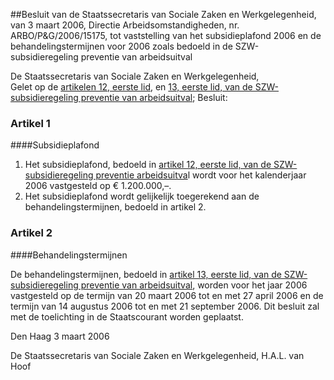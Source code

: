 <meta http-equiv='Content-Type' content='text/html; charset=utf-8' />

##Besluit van de Staatssecretaris van Sociale Zaken en Werkgelegenheid, van 3 maart 2006, Directie Arbeidsomstandigheden, nr. ARBO/P&G/2006/15175, tot vaststelling van het subsidieplafond 2006 en de behandelingstermijnen voor 2006 zoals bedoeld in de SZW-subsidieregeling preventie van arbeidsuitval

De Staatssecretaris van Sociale Zaken en Werkgelegenheid,  
Gelet op de [artikelen 12, eerste lid](../../../../../../../../../ministeriele-regeling/szw-subsidieregeling/preventie/van/arbeidsuitval/BWBR0016933/README.md), en [13, eerste lid, van de SZW-subsidieregeling preventie van arbeidsuitval](../../../../../../../../../ministeriele-regeling/szw-subsidieregeling/preventie/van/arbeidsuitval/BWBR0016933/README.md);
Besluit:    

### Artikel  1  

####Subsidieplafond

1.  Het subsidieplafond, bedoeld in [artikel 12, eerste lid, van de SZW-subsidieregeling preventie arbeidsuitva](../../../../../../../../../ministeriele-regeling/szw-subsidieregeling/preventie/van/arbeidsuitval/BWBR0016933/README.md)l wordt voor het kalenderjaar 2006 vastgesteld op € 1.200.000,–.   
2.  Het subsidieplafond wordt gelijkelijk toegerekend aan de behandelingstermijnen, bedoeld in artikel 2.  

### Artikel  2  

####Behandelingstermijnen

De behandelingstermijnen, bedoeld in [artikel 13, eerste lid, van de SZW-subsidieregeling preventie van arbeidsuitval](../../../../../../../../../ministeriele-regeling/szw-subsidieregeling/preventie/van/arbeidsuitval/BWBR0016933/README.md), worden voor het jaar 2006 vastgesteld op de termijn van 20 maart 2006 tot en met 27 april 2006 en de termijn van 14 augustus 2006 tot en met 21 september 2006. 
Dit besluit zal met de toelichting in de Staatscourant worden geplaatst.   

Den Haag 
3 maart 2006   

De 
Staatssecretaris van Sociale Zaken en Werkgelegenheid, 
H.A.L. van Hoof     
